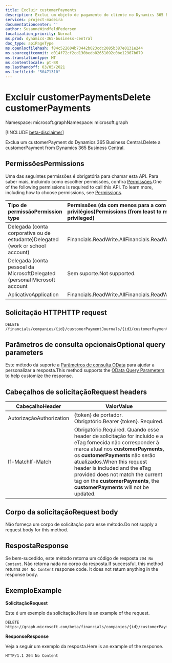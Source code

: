 ```yaml
---
title: Excluir customerPayments
description: Exclui um objeto de pagamento do cliente no Dynamics 365 Business Central.
services: project-madeira
documentationcenter: ''
author: SusanneWindfeldPedersen
localization_priority: Normal
ms.prod: dynamics-365-business-central
doc_type: apiPageType
ms.openlocfilehash: f84c522604b73442b023cdc2085b387e0131e244
ms.sourcegitcommit: d014f72cf2cd130bedb02651092c0be12967b679
ms.translationtype: MT
ms.contentlocale: pt-BR
ms.lasthandoff: 03/05/2021
ms.locfileid: "50471310"
---
```

# <a name="delete-customerpayments"></a><span data-ttu-id="9abf7-103">Excluir customerPayments</span><span class="sxs-lookup"><span data-stu-id="9abf7-103">Delete customerPayments</span></span>

<span data-ttu-id="9abf7-104">Namespace: microsoft.graph</span><span class="sxs-lookup"><span data-stu-id="9abf7-104">Namespace: microsoft.graph</span></span>

[!INCLUDE [beta-disclaimer](../../includes/beta-disclaimer.md)]

<span data-ttu-id="9abf7-105">Exclua um customerPayment do Dynamics 365 Business Central.</span><span class="sxs-lookup"><span data-stu-id="9abf7-105">Delete a customerPayment from Dynamics 365 Business Central.</span></span>

## <a name="permissions"></a><span data-ttu-id="9abf7-106">Permissões</span><span class="sxs-lookup"><span data-stu-id="9abf7-106">Permissions</span></span>
<span data-ttu-id="9abf7-p101">Uma das seguintes permissões é obrigatória para chamar esta API. Para saber mais, incluindo como escolher permissões, confira [Permissões](/graph/permissions-reference).</span><span class="sxs-lookup"><span data-stu-id="9abf7-p101">One of the following permissions is required to call this API. To learn more, including how to choose permissions, see [Permissions](/graph/permissions-reference).</span></span>

|<span data-ttu-id="9abf7-109">Tipo de permissão</span><span class="sxs-lookup"><span data-stu-id="9abf7-109">Permission type</span></span> |<span data-ttu-id="9abf7-110">Permissões (da com menos para a com mais privilégios)</span><span class="sxs-lookup"><span data-stu-id="9abf7-110">Permissions (from least to most privileged)</span></span>|
|:---------------|:------------------------------------------|
|<span data-ttu-id="9abf7-111">Delegada (conta corporativa ou de estudante)</span><span class="sxs-lookup"><span data-stu-id="9abf7-111">Delegated (work or school account)</span></span>|<span data-ttu-id="9abf7-112">Financials.ReadWrite.All</span><span class="sxs-lookup"><span data-stu-id="9abf7-112">Financials.ReadWrite.All</span></span> |
|<span data-ttu-id="9abf7-113">Delegada (conta pessoal da Microsoft</span><span class="sxs-lookup"><span data-stu-id="9abf7-113">Delegated (personal Microsoft account</span></span>|<span data-ttu-id="9abf7-114">Sem suporte.</span><span class="sxs-lookup"><span data-stu-id="9abf7-114">Not supported.</span></span>|
|<span data-ttu-id="9abf7-115">Aplicativo</span><span class="sxs-lookup"><span data-stu-id="9abf7-115">Application</span></span>|<span data-ttu-id="9abf7-116">Financials.ReadWrite.All</span><span class="sxs-lookup"><span data-stu-id="9abf7-116">Financials.ReadWrite.All</span></span>|

## <a name="http-request"></a><span data-ttu-id="9abf7-117">Solicitação HTTP</span><span class="sxs-lookup"><span data-stu-id="9abf7-117">HTTP request</span></span>
```
DELETE /financials/companies/{id}/customerPaymentJournals/{id}/customerPayments/{id}
```

## <a name="optional-query-parameters"></a><span data-ttu-id="9abf7-118">Parâmetros de consulta opcionais</span><span class="sxs-lookup"><span data-stu-id="9abf7-118">Optional query parameters</span></span>
<span data-ttu-id="9abf7-119">Este método dá suporte a [Parâmetros de consulta OData](/graph/query-parameters) para ajudar a personalizar a resposta.</span><span class="sxs-lookup"><span data-stu-id="9abf7-119">This method supports the [OData Query Parameters](/graph/query-parameters) to help customize the response.</span></span>

## <a name="request-headers"></a><span data-ttu-id="9abf7-120">Cabeçalhos de solicitação</span><span class="sxs-lookup"><span data-stu-id="9abf7-120">Request headers</span></span>
|<span data-ttu-id="9abf7-121">Cabeçalho</span><span class="sxs-lookup"><span data-stu-id="9abf7-121">Header</span></span>         |<span data-ttu-id="9abf7-122">Valor</span><span class="sxs-lookup"><span data-stu-id="9abf7-122">Value</span></span>                     |
|---------------|--------------------------|
|<span data-ttu-id="9abf7-123">Autorização</span><span class="sxs-lookup"><span data-stu-id="9abf7-123">Authorization</span></span>  |<span data-ttu-id="9abf7-p102">{token} de portador. Obrigatório.</span><span class="sxs-lookup"><span data-stu-id="9abf7-p102">Bearer {token}. Required.</span></span> |
|<span data-ttu-id="9abf7-126">If-Match</span><span class="sxs-lookup"><span data-stu-id="9abf7-126">If-Match</span></span>       |<span data-ttu-id="9abf7-127">Obrigatório.</span><span class="sxs-lookup"><span data-stu-id="9abf7-127">Required.</span></span> <span data-ttu-id="9abf7-128">Quando esse header de solicitação for incluído e a eTag fornecida não corresponder à marca atual nos **customerPayments,** os **customerPayments** não serão atualizados.</span><span class="sxs-lookup"><span data-stu-id="9abf7-128">When this request header is included and the eTag provided does not match the current tag on the **customerPayments**, the **customerPayments** will not be updated.</span></span> |

## <a name="request-body"></a><span data-ttu-id="9abf7-129">Corpo da solicitação</span><span class="sxs-lookup"><span data-stu-id="9abf7-129">Request body</span></span>

<span data-ttu-id="9abf7-130">Não forneça um corpo de solicitação para esse método.</span><span class="sxs-lookup"><span data-stu-id="9abf7-130">Do not supply a request body for this method.</span></span>

## <a name="response"></a><span data-ttu-id="9abf7-131">Resposta</span><span class="sxs-lookup"><span data-stu-id="9abf7-131">Response</span></span>

<span data-ttu-id="9abf7-p104">Se bem-sucedido, este método retorna um código de resposta ```204 No Content```. Não retorna nada no corpo da resposta.</span><span class="sxs-lookup"><span data-stu-id="9abf7-p104">If successful, this method returns ```204 No Content``` response code. It does not return anything in the response body.</span></span>

## <a name="example"></a><span data-ttu-id="9abf7-134">Exemplo</span><span class="sxs-lookup"><span data-stu-id="9abf7-134">Example</span></span>

<span data-ttu-id="9abf7-135">**Solicitação**</span><span class="sxs-lookup"><span data-stu-id="9abf7-135">**Request**</span></span>

<span data-ttu-id="9abf7-136">Este é um exemplo da solicitação.</span><span class="sxs-lookup"><span data-stu-id="9abf7-136">Here is an example of the request.</span></span>

```http
DELETE https://graph.microsoft.com/beta/financials/companies/{id}/customerPaymentJournals/{id}/customerPayments/{id}
```

<span data-ttu-id="9abf7-137">**Response**</span><span class="sxs-lookup"><span data-stu-id="9abf7-137">**Response**</span></span> 

<span data-ttu-id="9abf7-138">Veja a seguir um exemplo da resposta.</span><span class="sxs-lookup"><span data-stu-id="9abf7-138">Here is an example of the response.</span></span> 

```http
HTTP/1.1 204 No Content
```


